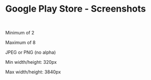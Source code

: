 Google Play Store - Screenshots
===============================

 

Minimum of 2

Maximum of 8

JPEG or PNG (no alpha)

Min width/height: 320px

Max width/height: 3840px
